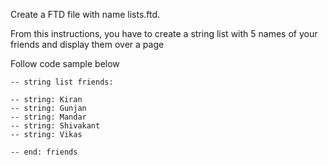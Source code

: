 Create a FTD file with name lists.ftd.

From this instructions, you have to create a string list with 5 names of your friends and display them over a page

Follow code sample below

```
-- string list friends:

-- string: Kiran
-- string: Gunjan
-- string: Mandar
-- string: Shivakant
-- string: Vikas

-- end: friends

```
